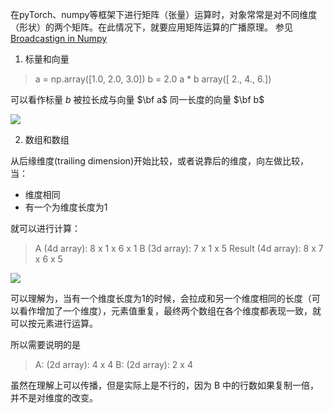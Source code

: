 在pyTorch、numpy等框架下进行矩阵（张量）运算时，对象常常是对不同维度（形状）的两个矩阵。在此情况下，就要应用矩阵运算的广播原理。
参见 [Broadcastign in Numpy](https://numpy.org/doc/stable/user/basics.broadcasting.html)

1. 标量和向量

>a = np.array([1.0, 2.0, 3.0])
b = 2.0
a * b
array([ 2.,  4.,  6.])

可以看作标量 $b$ 被拉长成与向量 $\bf a$ 同一长度的向量 $\bf b$

![](Images/番01-01.png)

2. 数组和数组

从后缘维度(trailing dimension)开始比较，或者说靠后的维度，向左做比较，当：
- 维度相同
- 有一个为维度长度为1

就可以进行计算：

>A      (4d array):  8 x 1 x 6 x 1
B      (3d array):      7 x 1 x 5
Result (4d array):  8 x 7 x 6 x 5


![](\Images/番01-03.png)

可以理解为，当有一个维度长度为1的时候，会拉成和另一个维度相同的长度（可以看作增加了一个维度），元素值重复，最终两个数组在各个维度都表现一致，就可以按元素进行运算。

所以需要说明的是
> A: (2d array): 4 x 4
> B: (2d array): 2 x 4

虽然在理解上可以传播，但是实际上是不行的，因为 B 中的行数如果复制一倍，并不是对维度的改变。